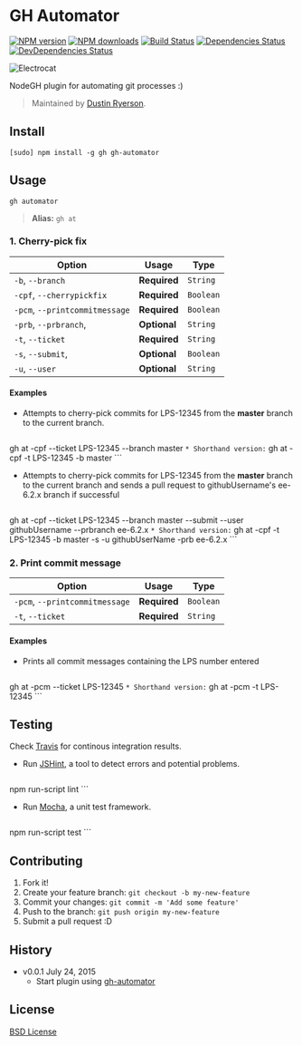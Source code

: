 # GH Automator

[![NPM version](http://img.shields.io/npm/v/gh-boilerplate.svg?style=flat)](http://npmjs.org/gh-automator)
[![NPM downloads](http://img.shields.io/npm/dm/gh-boilerplate.svg?style=flat)](http://npmjs.org/gh-automator)
[![Build Status](http://img.shields.io/travis/node-gh/gh-boilerplate/master.svg?style=flat)](https://travis-ci.org/dustinryerson/gh-automator)
[![Dependencies Status](http://img.shields.io/david/node-gh/gh-boilerplate.svg?style=flat)](https://david-dm.org/node-gh/gh-boilerplate)
[![DevDependencies Status](http://img.shields.io/david/dev/node-gh/gh-boilerplate.svg?style=flat)](https://david-dm.org/node-gh/gh-boilerplate#info=devDependencies)

![Electrocat](https://octodex.github.com/images/electrocat.png)

NodeGH plugin for automating git processes :)

> Maintained by [Dustin Ryerson](https://github.com/dustinryerson).

## Install

```
[sudo] npm install -g gh gh-automator
```

## Usage

```
gh automator
```

> **Alias:** `gh at`

### 1. Cherry-pick fix

Option             | Usage        | Type
---                | ---          | ---
`-b`, `--branch` | **Required** | `String`
`-cpf`, `--cherrypickfix`      | **Required** | `Boolean`
`-pcm`, `--printcommitmessage` | **Required** | `Boolean`
`-prb`, `--prbranch`, | **Optional** | `String`
`-t`, `--ticket` | **Required** | `String`
`-s`, `--submit`, | **Optional** | `Boolean`
`-u`, `--user` | **Optional** | `String`

#### Examples

* Attempts to cherry-pick commits for LPS-12345 from the **master** branch to the current branch.

	```
gh at -cpf --ticket LPS-12345 --branch master
	```
	* Shorthand version:
	```
gh at -cpf -t LPS-12345 -b master
	```

* Attempts to cherry-pick commits for LPS-12345 from the **master** branch to the current branch and sends a pull request to githubUsername's ee-6.2.x branch if successful

	```
gh at -cpf --ticket LPS-12345 --branch master --submit --user githubUsername --prbranch ee-6.2.x
	```
	* Shorthand version:
	```
gh at -cpf -t LPS-12345 -b master -s -u githubUserName -prb ee-6.2.x
	```

### 2. Print commit message

Option             | Usage        | Type
---                | ---          | ---
`-pcm`, `--printcommitmessage` | **Required** | `Boolean`
`-t`, `--ticket` | **Required** | `String`

#### Examples

* Prints all commit messages containing the LPS number entered

	```
gh at -pcm --ticket LPS-12345
	```
	* Shorthand version:
	```
gh at -pcm -t LPS-12345
	```

## Testing

Check [Travis](https://travis-ci.org/node-gh/gh-boilerplate) for continous integration results.

* Run [JSHint](http://www.jshint.com/), a tool to detect errors and potential problems.

    ```
npm run-script lint
    ```

* Run [Mocha](http://visionmedia.github.io/mocha/), a unit test framework.

    ```
npm run-script test
    ```

## Contributing

1. Fork it!
2. Create your feature branch: `git checkout -b my-new-feature`
3. Commit your changes: `git commit -m 'Add some feature'`
4. Push to the branch: `git push origin my-new-feature`
5. Submit a pull request :D

## History

* v0.0.1 July 24, 2015
	* Start plugin using [gh-automator](https://github.com/dustinryerson/gh-automator)

## License

[BSD License](https://github.com/node-gh/gh/blob/master/LICENSE.md)
